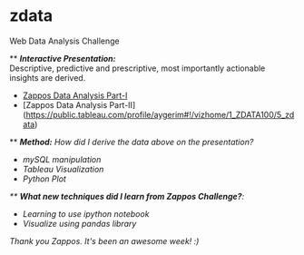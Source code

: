 # zdata
Web Data Analysis Challenge

** <b><i>Interactive Presentation: </i></b>
<br> Descriptive, predictive and prescriptive, most importantly actionable insights are derived. 
* [Zappos Data Analysis Part-I](https://public.tableau.com/profile/aygerim#!/vizhome/ZData/visitandorders)
* [Zappos Data Analysis Part-II] (https://public.tableau.com/profile/aygerim#!/vizhome/1_ZDATA100/5_zdata)

** <i><b>Method:</b> 
How did I derive the data above on the presentation?
* mySQL manipulation
* Tableau Visualization
* Python Plot

** <i><b> What new techniques did I learn from Zappos Challenge?</i></b>:
* Learning to use ipython notebook
* Visualize using pandas library


Thank you Zappos. It's been an awesome week! :) 
